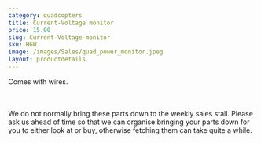 ```yaml
---
category: quadcopters
title: Current-Voltage monitor
price: 15.00
slug: Current-Voltage-monitor
sku: HGW
image: /images/Sales/quad_power_monitor.jpeg
layout: productdetails
---
```


Comes with wires.

<br><br>We do not normally bring these parts down to the weekly sales stall. Please ask us ahead of time so that we can organise bringing your parts down for you to either look at or buy, otherwise fetching them can take quite a while.